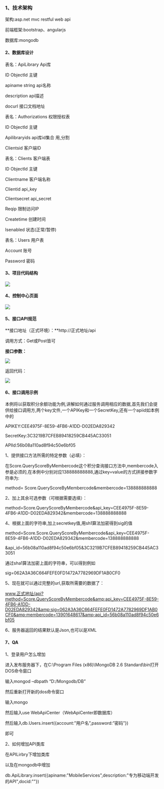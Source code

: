 ### 1、技术架构

架构:asp.net mvc restful web api

前端框架:bootstrap、angularjs

数据库:mongodb

#### 2、数据库设计

表名：ApiLibrary Api库

ID ObjectId 主键

apiname string api名称

description api描述

docurl 接口文档地址

表名：Authorizations 权限授权表

ID ObjectId 主键

Apilibraryids api库id集合 用,分割

Clientsid 客户端ID

表名：Clients 客户端表

ID ObjectId 主键

Clientname 客户端名称

Clientid api_key

Clientsecret api_secret

Reqip 限制访问IP

Createtime 创建时间

Isenabled 状态(正常/暂停)

表名：Users 用户表

Account 账号

Password 密码

#### 3、项目代码结构

![](http://upload-images.jianshu.io/upload_images/1556465-846cb5cd052d36e6.png?imageMogr2/auto-orient/strip%7CimageView2/2/w/1240)


#### 4、控制中心页面

![](http://upload-images.jianshu.io/upload_images/1556465-59da79f9380ed149.png?imageMogr2/auto-orient/strip%7CimageView2/2/w/1240)


#### 5、接口API规范

**接口地址（正式环境）：**http://正式地址/api

调用方式：Get或Post皆可

**接口参数：**

![](http://upload-images.jianshu.io/upload_images/1556465-13b4d3cce35cd217.png?imageMogr2/auto-orient/strip%7CimageView2/2/w/1240)


返回代码：

![](http://upload-images.jianshu.io/upload_images/1556465-dc2cf758ccc5559c.png?imageMogr2/auto-orient/strip%7CimageView2/2/w/1240)


#### 6、接口调用示例

本例将以获取积分余额功能为例,讲解如何通过服务调用相应的数据,首先我们会提供给接口调用方,两个key文件,一个APIKey和一个SecretKey,还有一个apiid如本例中的

APIKEY:CEE4975F-8E59-4FB6-A1DD-D02EDA829342

SecretKey:3C3219B7CFEB89418259CB445AC33051

APIId:56b08a110ad8f94c50e6bf05

1、提供接口方法所需的特定参数（必填）：

在Score.QueryScoreByMembercode这个积分查询接口方法中,membercode入参是必须的,在本例中分别对应138888888888,通过key=value的方式拼接参数字符串为:

method= Score.QueryScoreByMembercode&amp;membercode=138888888888

2、加上其余可选参数（可根据需要选填）：

method=Score.QueryScoreByMembercode&amp;api_key=CEE4975F-8E59-4FB6-A1DD-D02EDA829342&amp;membercode=138888888888

4、根据上面的字符串,加上secretkey值,用sh1算法加密得到sig的值

method=Score.Score.QueryScoreByMembercode&amp;api_key=CEE4975F-8E59-4FB6-A1DD-D02EDA829342&amp;membercode=138888888888

&amp;api_id=56b08a110ad8f94c50e6bf05&amp;3C3219B7CFEB89418259CB445AC33051

通过sha1算法加密上面的字符串，可以得到例如

sig=062A3A36C664FEFE0FD1472A7782969DF1AB0CF0

5、现在就可以通过完整的url,获取所需要的数据了：

www.正式地址/api?method=Score.QueryScoreByMembercode&amp;api_key=CEE4975F-8E59-4FB6-A1DD-D02EDA829342&amp;sig=062A3A36C664FEFE0FD1472A7782969DF1AB0CF0&amp;membercode=13901648617&amp;api_id=56b08a110ad8f94c50e6bf05

6、服务器返回的结果默认是Json,也可以是XML

#### 7、QA

1、登录用户怎么增加

进入发布服务器下，在C:\Program Files (x86)\MongoDB 2.6 Standard\bin打开DOS命令窗口

输入mongod &ndash;dbpath &ldquo;D:/Mongodb/DB&rdquo;

然后重新打开新的dos命令窗口

输入mongo

然后输入use WebApiCenter（WebApiCenter即数据库）

然后输入db.Users.insert({account:&rdquo;用户名&rdquo;,password:&rdquo;密码&rdquo;})

即可

2、如何增加API类库

在APILirbry下增加类库

以及在mongodb中增加

db.ApiLibrary.insert({apiname:"MobileServices",description:"专为移动端开发的API",docid:""})
